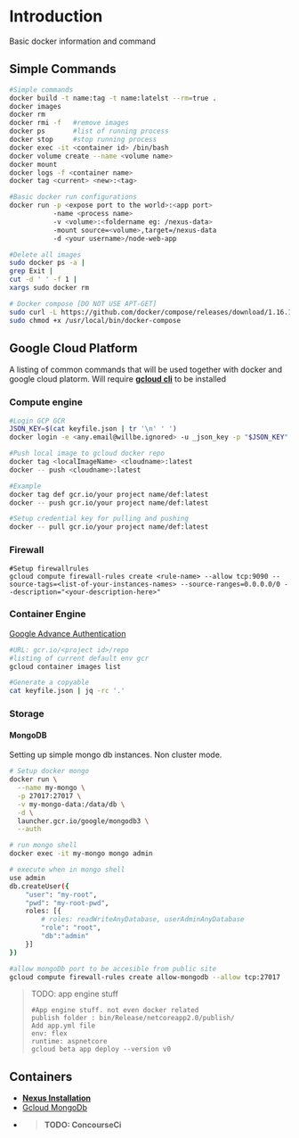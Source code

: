 # Introduction 
Basic docker information and command

## Simple Commands

```bash
#Simple commands
docker build -t name:tag -t name:latelst --rm=true .
docker images
docker rm
docker rmi -f   #remove images
docker ps       #list of running process
docker stop     #stop running process 
docker exec -it <container id> /bin/bash
docker volume create --name <volume name>
docker mount
docker logs -f <container name>
docker tag <current> <new>:<tag>
```
```bash
#Basic docker run configurations
docker run -p <expose port to the world>:<app port> 
           -name <process name>
           -v <volume>:<foldername eg: /nexus-data>
           -mount source=<volume>,target=/nexus-data
           -d <your username>/node-web-app
```

```bash
#Delete all images
sudo docker ps -a | 
grep Exit | 
cut -d ' ' -f 1 | 
xargs sudo docker rm
```

```bash
# Docker compose [DO NOT USE APT-GET]
sudo curl -L https://github.com/docker/compose/releases/download/1.16.1/docker-compose-`uname -s`-`uname -m` -o /usr/local/bin/docker-compose
sudo chmod +x /usr/local/bin/docker-compose
```


## Google Cloud Platform
A listing of common commands that will be used together with docker 
and google cloud platorm. Will require **[gcloud cli](https://cloud.google.com/sdk/gcloud/)** to be installed

### Compute engine

```bash
#Login GCP GCR
JSON_KEY=$(cat keyfile.json | tr '\n' ' ')
docker login -e <any.email@willbe.ignored> -u _json_key -p "$JSON_KEY" https://gcr.io
```


```bash
#Push local image to gcloud docker repo
docker tag <localImageName> <cloudname>:latest 
docker -- push <cloudname>:latest

#Example
docker tag def gcr.io/your project name/def:latest  
docker -- push gcr.io/your project name/def:latest  
```


```bash
#Setup credential key for pulling and pushing
docker -- pull gcr.io/your project name/def:latest  
```

### Firewall
```base
#Setup firewallrules
gcloud compute firewall-rules create <rule-name> --allow tcp:9090 --source-tags=<list-of-your-instances-names> --source-ranges=0.0.0.0/0 --description="<your-description-here>"
```


### Container Engine

[Google Advance Authentication](https://cloud.google.com/container-registry/docs/advanced-authentication)

```bash
#URL: gcr.io/<project id>/repo
#listing of current default env gcr
gcloud container images list

#Generate a copyable 
cat keyfile.json | jq -rc '.'
```


### Storage
#### MongoDB
Setting up simple mongo db instances. Non cluster mode.
```bash
# Setup docker mongo
docker run \
  --name my-mongo \
  -p 27017:27017 \
  -v my-mongo-data:/data/db \
  -d \
  launcher.gcr.io/google/mongodb3 \
  --auth

# run mongo shell
docker exec -it my-mongo mongo admin

# execute when in mongo shell
use admin
db.createUser({
    "user": "my-root", 
    "pwd": "my-root-pwd", 
    roles: [{          
        # roles: readWriteAnyDatabase, userAdminAnyDatabase  
        "role": "root",        
        "db":"admin" 
    }]
})

#allow mongoDb port to be accesible from public site
gcloud compute firewall-rules create allow-mongodb --allow tcp:27017
```



> TODO: app engine stuff
>```
>#App engine stuff. not even docker related
>publish folder : bin/Release/netcoreapp2.0/publish/
>Add app.yml file
>env: flex
>runtime: aspnetcore
>gcloud beta app deploy --version v0
>```


## Containers
* **[Nexus Installation](https://hub.docker.com/r/sonatype/nexus/)**
* [Gcloud MongoDb](https://github.com/GoogleCloudPlatform/mongodb-docker/blob/master/3/README.md#using-docker)
* >**TODO: ConcourseCi**





